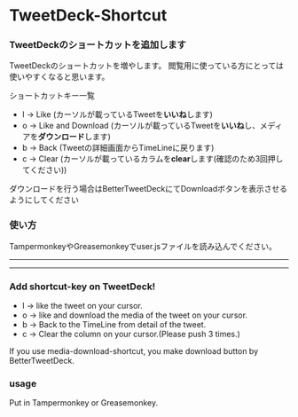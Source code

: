 # TweetDeck-Shortcut

### TweetDeckのショートカットを追加します
TweetDeckのショートカットを増やします。
閲覧用に使っている方にとっては使いやすくなると思います。

ショートカットキー一覧
* l -> Like (カーソルが載っているTweetを**いいね**します)
* o -> Like and Download (カーソルが載っているTweetを**いいね**し、メディアを**ダウンロード**します)
* b -> Back (Tweetの詳細画面からTimeLineに戻ります)
* c -> Clear (カーソルが載っているカラムを**clear**します(確認のため3回押してください))

ダウンロードを行う場合はBetterTweetDeckにてDownloadボタンを表示させるようにしてください

### 使い方
TampermonkeyやGreasemonkeyでuser.jsファイルを読み込んでください。


***
***
### Add shortcut-key on TweetDeck!
* l -> like the tweet on your cursor.
* o -> like and download the media of the tweet on your cursor.
* b -> Back to the TimeLine from detail of the tweet.
* c -> Clear the column on your cursor.(Please push 3 times.)

If you use media-download-shortcut, you make download button by BetterTweetDeck.

### usage
Put in Tampermonkey or Greasemonkey.
